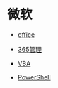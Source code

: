 # 微软

<div id = "首"></div>
<script src = "../js/首.js"></script>

* [office](https://www.office.com/)
* [365管理](https://account.microsoft.com/services/microsoft365/details)

* [VBA](https://docs.microsoft.com/zh-cn/office/vba/api/overview/)
* [PowerShell](https://docs.microsoft.com/zh-cn/powershell/scripting/overview)
